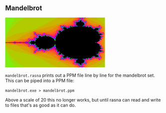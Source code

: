 ## Mandelbrot

![](mandelbrot.png)

`mandelbrot.rasna` prints out a PPM file line by line for the mandelbrot set. This can be piped into a PPM file:

`mandelbrot.exe > mandelbrot.ppm`

Above a scale of 20 this no longer works, but until rasna can read and write to files that's as good as it can do.